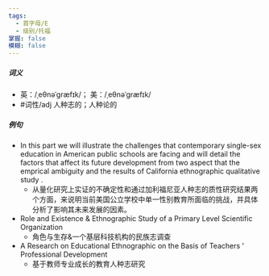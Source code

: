 ```yaml
---
tags:
  - 首字母/E
  - 级别/托福
掌握: false
模糊: false
---
```

##### 词义
- 英：/ˌeθnəˈɡræfɪk/； 美：/ˌeθnəˈɡræfɪk/
- #词性/adj  人种志的；人种论的
##### 例句
- In this part we will illustrate the challenges that contemporary single-sex education in American public schools are facing and will detail the factors that affect its future development from two aspect that the emprical ambiguity and the results of California ethnographic qualitative study .
	- 从量化研究上实证的不确定性和通过加利福尼亚人种志的质性研究结果两个方面，来说明当前美国公立学校中单一性别教育所面临的挑战，并具体分析了影响其未来发展的因素。
- Role and Existence & Ethnographic Study of a Primary Level Scientific Organization
	- 角色与生存&一个基层科技机构的民族志调查
- A Research on Educational Ethnographic on the Basis of Teachers ' Professional Development
	- 基于教师专业成长的教育人种志研究
